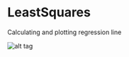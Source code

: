 # LeastSquares
Calculating and plotting regression line

![alt tag](https://raw.github.com/pekarchuk/LeastSquares/blob/master/Screenshot.png)
